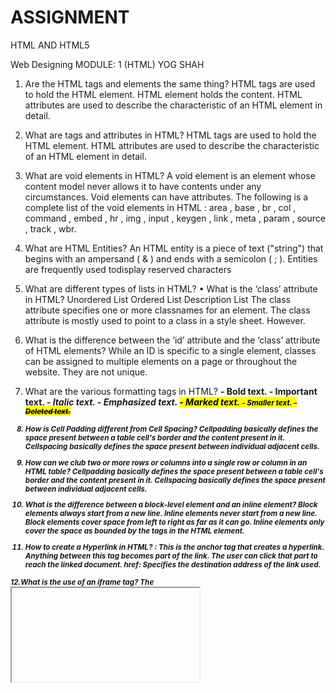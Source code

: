 # ASSIGNMENT
HTML AND HTML5

 Web Designing 
MODULE: 1 (HTML) 
YOG SHAH

1. Are the HTML tags and elements the same thing? 
HTML tags are used to hold the HTML element. HTML element holds the content. 
 HTML attributes are used to describe the characteristic of an HTML element in detail. 

2. What are tags and attributes in HTML? 
 HTML tags are used to hold the HTML element. HTML attributes are used to describe the characteristic of an HTML element in detail.

3. What are void elements in HTML? 
A void element is an element whose content model never allows it to have contents under  any circumstances. Void elements can have attributes. The following is a complete  list of the void elements in HTML : area , base , br , col , command , embed , hr ,  img , input , keygen , link , meta , param , source , track , wbr.

4. What are HTML Entities? 
An HTML entity is a piece of text ("string") that begins with an ampersand ( & ) and ends with a semicolon ( ; ). Entities are frequently used todisplay reserved characters 

5. What are different types of lists in HTML? • What is the ‘class’ attribute in HTML? 
Unordered List
 Ordered List
Description List
The class attribute specifies one or more classnames for an element. The class attribute is mostly used to point to a class in a style sheet. However.

6. What is the difference between the ‘id’ attribute and the ‘class’ attribute of HTML elements? 
While an ID is specific to a single element, classes can be assigned to multiple elements on a page or throughout the website. 
They are not unique.

7. What are the various formatting tags in HTML? 
<b> - Bold text.
<strong> - Important text.
<i> - Italic text.
<em> - Emphasized text.
<mark> - Marked text.
<small> - Smaller text.
<del> - Deleted text.

8. How is Cell Padding different from Cell Spacing? 
Cellpadding basically defines the space present between a table cell's border and the content present in it. Cellspacing basically defines the space present between individual adjacent cells.

9. How can we club two or more rows or columns into a single row or column in an HTML table? 
Cellpadding basically defines the space present between a table cell's border and the content present in it. 
Cellspacing basically defines the space present between individual adjacent cells.

10. What is the difference between a block-level element and an inline element? 
 Block elements always start from a new line. Inline elements never start from a new line.  Block elements cover space from left to right as far as it can go. Inline elements only cover the space as bounded by the tags in the HTML element.

11. How to create a Hyperlink in HTML? 
<a></a>: This is the anchor tag that creates a hyperlink. Anything between this tag becomes part of the link. 
The user can click that part to reach the linked document.
href: Specifies the destination address of the link used.

12.What is the use of an iframe tag? 
The <iframe> tag specifies an inline frame. An inline frame is used to embed another document within the current HTML document.

13. What is the use of a span tag? Explain with example? 
 The <span> tag is an inline container used to mark up a part of a text, or a part of a document. The <span> tag is easily styled by CSS or manipulated with JavaScript using the class or id attribute.

14. How to insert a picture into a background image of a web page? 
The most common & simple way to add background image is using the background image attribute inside the <body> tag. The background attribute which we specified in the <body> tag is not supported in HTML5.

15. How are active links different from normal links? 
Normal links are links which are there on the page and have not been clicked yet.

16. What are the different tags to separate sections of text? 
<br> tag Usually <br> tag is used to separate the line of text. It breaks the current line and conveys the flow to the next line.
 <p> tag – This contains the text in the form of a new paragraph.

17.What is SVG? 
The SVG file format is a popular tool for displaying two-dimensional graphics, charts, and illustrations on websites. 

18.What is difference between HTML and XHTML? 
HTML is the standard markup language for creating web pages, while XHTML is a stricter and more standardized version of HTML. Both HTML and XHTML include a wide range of features, such as support  for multimedia, styling, and scripting.

19.What are logical and physical tags in HTML? 
  Physical and Logical tags are used in HTML for better visibility and understanding of the text by the user on the web page. However, both tags differ from each other as suggested by their names.

20.What are the new tags added in HTML5? 
audio.
canvas.
command.
datalist.

21. How to embed audio and video in a webpage? 
 The HTML5 <audio> and <video> tags make it simple to add media to a website. You need to set src attribute to identify the media source and include a controls attribute so the user can play and pause the media.

22.Semantic element in HTML5? 
Semantic HTML elements are those that clearly describe their meaning in a human- and machine-readable way. Elements such as <header> ,<footer> and <article> are all considered semantic because they accurately describe the purpose of the element and the type of content that is inside them.

23. Canvas and SVG tags.
 The<canvas> element is a container for graphics. SVG gives better performance with smaller number of objects or larger surface. Canvas gives better performance with smaller surface or larger number of objects. SVG is vector based and composed of shapes.



